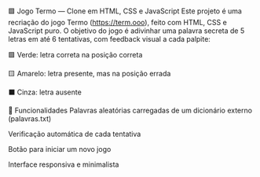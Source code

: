 🟩 Jogo Termo — Clone em HTML, CSS e JavaScript
Este projeto é uma recriação do jogo Termo (https://term.ooo), feito com HTML, CSS e JavaScript puro. O objetivo do jogo é adivinhar uma palavra secreta de 5 letras em até 6 tentativas, com feedback visual a cada palpite:

🟩 Verde: letra correta na posição correta

🟨 Amarelo: letra presente, mas na posição errada

⬛ Cinza: letra ausente

🔁 Funcionalidades
Palavras aleatórias carregadas de um dicionário externo (palavras.txt)

Verificação automática de cada tentativa

Botão para iniciar um novo jogo

Interface responsiva e minimalista
